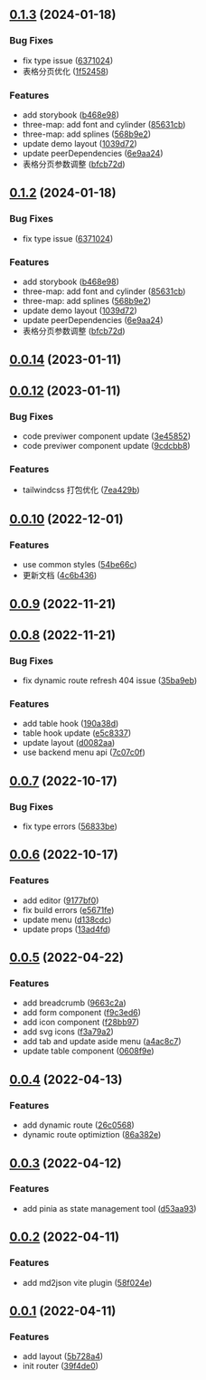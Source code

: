 ## [0.1.3](http://10.1.191.15:13480/fed/dcv_next/compare/v0.0.14...v0.1.3) (2024-01-18)

### Bug Fixes

- fix type issue ([6371024](http://10.1.191.15:13480/fed/dcv_next/commits/6371024b0f04b0471d35219e75b96a81df483d39))
- 表格分页优化 ([1f52458](http://10.1.191.15:13480/fed/dcv_next/commits/1f524587b8a91924042dac63b35fa1a60c78889e))

### Features

- add storybook ([b468e98](http://10.1.191.15:13480/fed/dcv_next/commits/b468e98c8572b4a4f12eee95b13690151c318b0b))
- three-map: add font and cylinder ([85631cb](http://10.1.191.15:13480/fed/dcv_next/commits/85631cbe242fd0ab142d3b19effe170d2a82f16b))
- three-map: add splines ([568b9e2](http://10.1.191.15:13480/fed/dcv_next/commits/568b9e25ce1d9c8a72ff1c7fd9a9817e5e8e6b9b))
- update demo layout ([1039d72](http://10.1.191.15:13480/fed/dcv_next/commits/1039d72de73074922904b68bbf2e20ea5ff92352))
- update peerDependencies ([6e9aa24](http://10.1.191.15:13480/fed/dcv_next/commits/6e9aa2442988eac1c6ce7785c79f6bc41f7e4508))
- 表格分页参数调整 ([bfcb72d](http://10.1.191.15:13480/fed/dcv_next/commits/bfcb72d0905488121d99a0f2a555df5ca088e258))

## [0.1.2](http://10.1.191.15:13480/fed/dcv_next/compare/v0.0.14...v0.1.2) (2024-01-18)

### Bug Fixes

- fix type issue ([6371024](http://10.1.191.15:13480/fed/dcv_next/commits/6371024b0f04b0471d35219e75b96a81df483d39))

### Features

- add storybook ([b468e98](http://10.1.191.15:13480/fed/dcv_next/commits/b468e98c8572b4a4f12eee95b13690151c318b0b))
- three-map: add font and cylinder ([85631cb](http://10.1.191.15:13480/fed/dcv_next/commits/85631cbe242fd0ab142d3b19effe170d2a82f16b))
- three-map: add splines ([568b9e2](http://10.1.191.15:13480/fed/dcv_next/commits/568b9e25ce1d9c8a72ff1c7fd9a9817e5e8e6b9b))
- update demo layout ([1039d72](http://10.1.191.15:13480/fed/dcv_next/commits/1039d72de73074922904b68bbf2e20ea5ff92352))
- update peerDependencies ([6e9aa24](http://10.1.191.15:13480/fed/dcv_next/commits/6e9aa2442988eac1c6ce7785c79f6bc41f7e4508))
- 表格分页参数调整 ([bfcb72d](http://10.1.191.15:13480/fed/dcv_next/commits/bfcb72d0905488121d99a0f2a555df5ca088e258))

## [0.0.14](http://10.1.191.15:13480/fed/dcv_next/compare/v0.0.12...v0.0.14) (2023-01-11)

## [0.0.12](http://10.1.191.15:13480/fed/dcv_next/compare/v0.0.10...v0.0.12) (2023-01-11)

### Bug Fixes

- code previwer component update ([3e45852](http://10.1.191.15:13480/fed/dcv_next/commits/3e45852f8db391523ecebfbad9a44885d7f413e9))
- code previwer component update ([9cdcbb8](http://10.1.191.15:13480/fed/dcv_next/commits/9cdcbb8a94762448f2d4f2ee1720877fa6bab9b1))

### Features

- tailwindcss 打包优化 ([7ea429b](http://10.1.191.15:13480/fed/dcv_next/commits/7ea429b7d7dd07ade5b6efc7751ae386fafd872f))

## [0.0.10](http://10.1.191.15:13480/fed/dcv_next/compare/v0.0.9...v0.0.10) (2022-12-01)

### Features

- use common styles ([54be66c](http://10.1.191.15:13480/fed/dcv_next/commits/54be66ce89a2bf3ae33c973624c1497cf6871111))
- 更新文档 ([4c6b436](http://10.1.191.15:13480/fed/dcv_next/commits/4c6b436bc34ddd750d99c3beb763f4b61f680b27))

## [0.0.9](http://10.1.191.15:13480/fed/dcv_next/compare/v0.0.8...v0.0.9) (2022-11-21)

## [0.0.8](http://10.1.191.15:13480/fed/dcv_next/compare/v0.0.7...v0.0.8) (2022-11-21)

### Bug Fixes

- fix dynamic route refresh 404 issue ([35ba9eb](http://10.1.191.15:13480/fed/dcv_next/commits/35ba9eb1b5bf09583a44e0752414f631eacda1d8))

### Features

- add table hook ([190a38d](http://10.1.191.15:13480/fed/dcv_next/commits/190a38d9065e79f8941070e325584d266dc20bda))
- table hook update ([e5c8337](http://10.1.191.15:13480/fed/dcv_next/commits/e5c83376d77cbbb5d79a09e6da25e0c9ae6c84d1))
- update layout ([d0082aa](http://10.1.191.15:13480/fed/dcv_next/commits/d0082aaf19f409ac6d85e31ae62828cad0570dea))
- use backend menu api ([7c07c0f](http://10.1.191.15:13480/fed/dcv_next/commits/7c07c0f4b59ab17d6b4c316a4d077ce9a6f8d8bd))

## [0.0.7](http://10.1.191.15:13480/fed/dcv_next/compare/v0.0.6...v0.0.7) (2022-10-17)

### Bug Fixes

- fix type errors ([56833be](http://10.1.191.15:13480/fed/dcv_next/commits/56833becca1c8bb7a0aa4a5f4e5db3a82564a06f))

## [0.0.6](http://10.1.191.15:13480/fed/dcv_next/compare/v0.0.5...v0.0.6) (2022-10-17)

### Features

- add editor ([9177bf0](http://10.1.191.15:13480/fed/dcv_next/commits/9177bf06cf3a10122553989b0bf9084580392deb))
- fix build errors ([e5671fe](http://10.1.191.15:13480/fed/dcv_next/commits/e5671feaef14e3df4e68937beb73cfad0919edcc))
- update menu ([d138cdc](http://10.1.191.15:13480/fed/dcv_next/commits/d138cdca93a914fcfe4503d3e52da01db7290e23))
- update props ([13ad4fd](http://10.1.191.15:13480/fed/dcv_next/commits/13ad4fd3ce75e5e4ff107fc3abf96de590503966))

## [0.0.5](http://10.1.191.15:13480/fed/dcv_next/compare/v0.0.4...v0.0.5) (2022-04-22)

### Features

- add breadcrumb ([9663c2a](http://10.1.191.15:13480/fed/dcv_next/commits/9663c2ae41ec24f707d20eae53ad40d9739f39a8))
- add form component ([f9c3ed6](http://10.1.191.15:13480/fed/dcv_next/commits/f9c3ed6b8096779c1effa4ee76752a8b8eb1b721))
- add icon component ([f28bb97](http://10.1.191.15:13480/fed/dcv_next/commits/f28bb97832da29591f939bc2d1951ad17366fe2e))
- add svg icons ([f3a79a2](http://10.1.191.15:13480/fed/dcv_next/commits/f3a79a28be0ec1b812a30d698bbc164adb98f692))
- add tab and update aside menu ([a4ac8c7](http://10.1.191.15:13480/fed/dcv_next/commits/a4ac8c73290173e489f95e44d481df77f6bfeeb1))
- update table component ([0608f9e](http://10.1.191.15:13480/fed/dcv_next/commits/0608f9eb0ecbbdcdc81314612ecd518187160f6a))

## [0.0.4](http://10.1.191.15:13480/fed/dcv_next/compare/v0.0.3...v0.0.4) (2022-04-13)

### Features

- add dynamic route ([26c0568](http://10.1.191.15:13480/fed/dcv_next/commits/26c0568a5670d12853124032fc7e8aca09cd2f8e))
- dynamic route optimiztion ([86a382e](http://10.1.191.15:13480/fed/dcv_next/commits/86a382ef52cd5e6aefa38884078c4d77b23720f3))

## [0.0.3](http://10.1.191.15:13480/fed/dcv_next/compare/v0.0.2...v0.0.3) (2022-04-12)

### Features

- add pinia as state management tool ([d53aa93](http://10.1.191.15:13480/fed/dcv_next/commits/d53aa933fb52eb13f9ef84b51ba0af0a06dc3bd0))

## [0.0.2](http://10.1.191.15:13480/fed/dcv_next/compare/v0.0.1...v0.0.2) (2022-04-11)

### Features

- add md2json vite plugin ([58f024e](http://10.1.191.15:13480/fed/dcv_next/commits/58f024e8f726272cde064e436caa870a659aa1ca))

## [0.0.1](http://10.1.191.15:13480/fed/dcv_next/compare/5b728a49bc5d85098a6e651ca7a272ecf64d1f3b...v0.0.1) (2022-04-11)

### Features

- add layout ([5b728a4](http://10.1.191.15:13480/fed/dcv_next/commits/5b728a49bc5d85098a6e651ca7a272ecf64d1f3b))
- init router ([39f4de0](http://10.1.191.15:13480/fed/dcv_next/commits/39f4de06860323847e5b53d2027f666dacc5abff))
